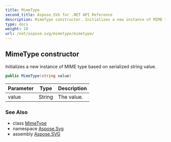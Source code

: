 ```yaml
---
title: MimeType
second_title: Aspose.SVG for .NET API Reference
description: MimeType constructor. Initializes a new instance of MIME type based on serialized string value
type: docs
weight: 10
url: /net/aspose.svg/mimetype/mimetype/
---
```

## MimeType constructor

Initializes a new instance of MIME type based on serialized string value.

```csharp
public MimeType(string value)
```

| Parameter | Type | Description |
| --- | --- | --- |
| value | String | The value. |

### See Also

* class [MimeType](../)
* namespace [Aspose.Svg](../../../aspose.svg/)
* assembly [Aspose.SVG](../../../)

